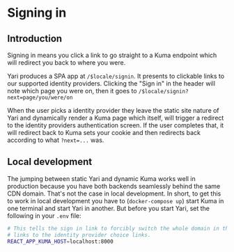 # Signing in

## Introduction

Signing in means you click a link to go straight to a Kuma endpoint which will
redirect you back to where you were.

Yari produces a SPA app at `/$locale/signin`. It presents to clickable links to
our supported identity providers. Clicking the "Sign in" in the header will note
which page you were on, then it goes to `/$locale/signin?next=page/you/were/on`

When the user picks a identity provider they leave the static site nature of
Yari and dynamically render a Kuma page which itself, will trigger a redirect to
the identity providers authentication screen. If the user completes that, it
will redirect back to Kuma sets your cookie and then redirects back according to
what `?next=...` was.

## Local development

The jumping between static Yari and dynamic Kuma works well in production
because you have both backends seamlessly behind the same CDN domain. That's not
the case in local development. In short, to get this to work in local
development you have to (`docker-compose up`) start Kuma in one terminal and
start Yari in another. But before you start Yari, set the following in your
`.env` file:

```sh
# This tells the sign in link to forcibly switch the whole domain in the
# links to the identity provider choice links.
REACT_APP_KUMA_HOST=localhost:8000
```
